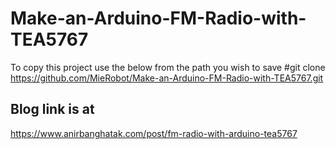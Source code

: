 ﻿# Make-an-Arduino-FM-Radio-with-TEA5767


To copy this project use the below from the path you wish to save
#git clone https://github.com/MieRobot/Make-an-Arduino-FM-Radio-with-TEA5767.git

## Blog link is at
https://www.anirbanghatak.com/post/fm-radio-with-arduino-tea5767
